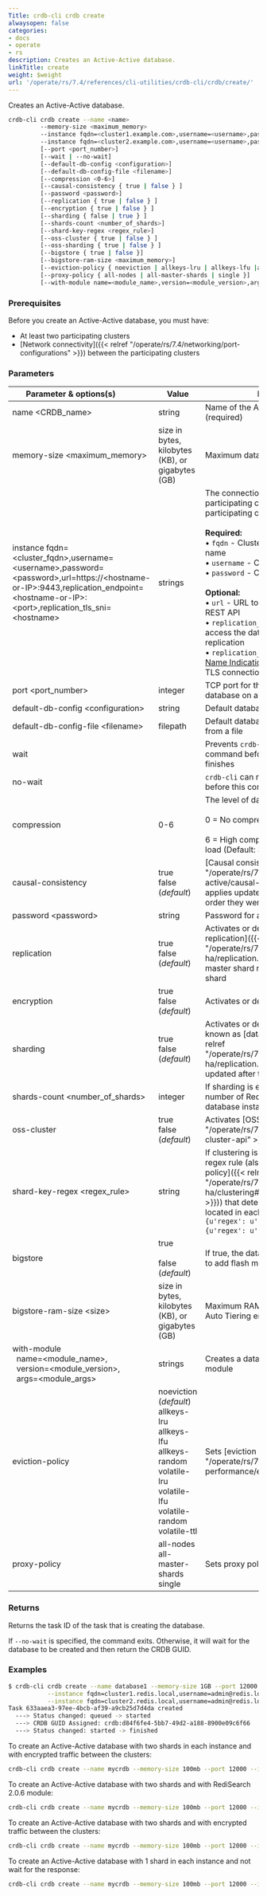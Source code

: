 ```yaml
---
Title: crdb-cli crdb create
alwaysopen: false
categories:
- docs
- operate
- rs
description: Creates an Active-Active database.
linkTitle: create
weight: $weight
url: '/operate/rs/7.4/references/cli-utilities/crdb-cli/crdb/create/'
---
```


Creates an Active-Active database.

```sh
crdb-cli crdb create --name <name>
         --memory-size <maximum_memory>
         --instance fqdn=<cluster1.example.com>,username=<username>,password=<password>[,url=https://<hostname-or-IP>:9443,replication_endpoint=<hostname-or-IP>:<port>,replication_tls_sni=<hostname>]
         --instance fqdn=<cluster2.example.com>,username=<username>,password=<password>[,url=https://<hostname-or-IP>:9443,replication_endpoint=<hostname-or-IP>:<port>,replication_tls_sni=<hostname>]
         [--port <port_number>]
         [--wait | --no-wait]
         [--default-db-config <configuration>]
         [--default-db-config-file <filename>]
         [--compression <0-6>]
         [--causal-consistency { true | false } ]
         [--password <password>]
         [--replication { true | false } ]
         [--encryption { true | false } ]
         [--sharding { false | true } ]
         [--shards-count <number_of_shards>]
         [--shard-key-regex <regex_rule>]
         [--oss-cluster { true | false } ]
         [--oss-sharding { true | false } ]
         [--bigstore { true | false }]
         [--bigstore-ram-size <maximum_memory>]
         [--eviction-policy { noeviction | allkeys-lru | allkeys-lfu |allkeys-random | volatile-lru | volatile-lfu | volatile-random | volatile-ttl }]
         [--proxy-policy { all-nodes | all-master-shards | single }]
         [--with-module name=<module_name>,version=<module_version>,args=<module_args>]
```

### Prerequisites

Before you create an Active-Active database, you must have:

- At least two participating clusters
- [Network connectivity]({{< relref "/operate/rs/7.4/networking/port-configurations" >}}) between the participating clusters

### Parameters


| Parameter&nbsp;&&nbsp;options(s)&nbsp;&nbsp;&nbsp;&nbsp;&nbsp;&nbsp;&nbsp;&nbsp;&nbsp;&nbsp;                                                                             | Value                                           | Description                                                                                                                                                                                                                  |
|---------------------------------------------------------------------------------------|-------------------------------------------------|------------------------------------------------------------------------------------------------------------------------------------------------------------------------------------------------------------------------------|
| name \<CRDB_name\>                                                                  | string                                          | Name of the Active-Active database (required)                                                                                                                                                                                |
| memory-size \<maximum_memory\>                                                                | size in bytes, kilobytes (KB), or gigabytes (GB) | Maximum database memory (required)                                                                                                                                                                                           |
| instance fqdn=\<cluster_fqdn\>,username=\<username\>,password=\<password\>,url=https://\<hostname-or-IP\>:9443,replication_endpoint=\<hostname-or-IP\>:\<port\>,replication_tls_sni=\<hostname\>         | strings                                         | The connection information for the participating clusters (required for each participating cluster)<br/><br/>**Required:**<br/>• `fqdn` - Cluster fully qualified domain name<br/>• `username` - Cluster username<br/>• `password` - Cluster password<br/><br/>**Optional:**<br/>• `url` - URL to access the cluster's REST API<br/>• `replication_endpoint` - Address to access the database instance for peer replication<br/>• `replication_tls_sni` - Cluster [Server Name Indication (SNI)](https://en.wikipedia.org/wiki/Server_Name_Indication) hostname for TLS connections |
| port \<port_number\>                                                                 | integer                                         | TCP port for the Active-Active database on all participating clusters                                                                                                                                                        |
| default-db-config \<configuration\>                                                  | string                                          | Default database configuration options                                                                                                                                                                                       |
| default-db-config-file \<filename\>                                                  | filepath                                        | Default database configuration options from a file                                                                                                                                                                           |
| wait                                                                               |                                                 | Prevents `crdb-cli` from running another command before this command finishes                                                                                                                                                  |
| no-wait                                                                            |                                                 | `crdb-cli` can run another command before this command finishes                                                                                                                                 |
| compression                                                                           | 0-6                                             | The level of data compression: <br /><br > 0 = No compression <br /><br > 6 = High compression and resource load (Default: 3)                                                                                                            |
| causal-consistency                                                                    | true <br/> false (*default*)                        | [Causal consistency]({{< relref "/operate/rs/7.4/databases/active-active/causal-consistency.md" >}}) applies updates to all instances in the order they were received                                                     |
| password \<password\>                                                                | string                                          | Password for access to the database                                                                                                                                                                                          |
| replication                                                                           | true <br/> false (*default*)                        | Activates or deactivates [database replication]({{< relref "/operate/rs/7.4/databases/durability-ha/replication.md" >}}) where every master shard replicates to a replica shard                                                       |
| encryption                                                                            | true <br/> false (*default*)                        | Activates or deactivates encryption                                                                                                                                                                                          |
| sharding                                                                              | true <br/> false (*default*)                        | Activates or deactivates sharding (also known as [database clustering]({{< relref "/operate/rs/7.4/databases/durability-ha/replication.md" >}})). Cannot be updated after the database is created                                   |
| shards-count \<number_of_shards\>                                                              | integer                                         | If sharding is enabled, this specifies the number of Redis shards for each database instance                                                                                                                                 |
| oss-cluster                                                                           | true<br/>false (*default*)                               | Activates [OSS cluster API]({{< relref "/operate/rs/7.4/clusters/optimize/oss-cluster-api" >}})                                                                                                                                |
| shard-key-regex \<regex_rule\>                                                       | string                                          | If clustering is enabled, this defines a regex rule (also known as a [hashing policy]({{< relref "/operate/rs/7.4/databases/durability-ha/clustering#custom-hashing-policy" >}})) that determines which keys are located in each shard (defaults to `{u'regex': u'.*\\{(?<tag>.*)\\}.*'}, {u'regex': u'(?<tag>.*)'} `) |
| bigstore                                                                              | true <br/> <br/> false (*default*)                        | If true, the database uses Auto Tiering to add flash memory to the database                                                                                                                                                |
| bigstore-ram-size \<size\>                                                           | size in bytes, kilobytes (KB), or gigabytes (GB) | Maximum RAM limit for  databases with Auto Tiering enabled                                                                                                                                                                           |
| with-module<br/>&nbsp;&nbsp;name=\<module_name\>,<br/>&nbsp;&nbsp;version=\<module_version\>,<br/>&nbsp;&nbsp;args=\<module_args\> | strings                                         | Creates a database with a specific module                                                                                                                                                                                    |
| eviction-policy                                                     | noeviction (*default*)<br/>allkeys-lru<br/>allkeys-lfu<br/>allkeys-random<br/>volatile-lru<br/>volatile-lfu<br/>volatile-random<br/>volatile-ttl | Sets [eviction policy]({{< relref "/operate/rs/7.4/databases/memory-performance/eviction-policy" >}})                                                                                                          |
| proxy-policy                                                                          | all-nodes<br>all-master-shards<br>single        | Sets proxy policy |



### Returns

Returns the task ID of the task that is creating the database.

If `--no-wait` is specified, the command exits. Otherwise, it will wait for the database to be created and then return the CRDB GUID.

### Examples

```sh
$ crdb-cli crdb create --name database1 --memory-size 1GB --port 12000 \
           --instance fqdn=cluster1.redis.local,username=admin@redis.local,password=admin \
           --instance fqdn=cluster2.redis.local,username=admin@redis.local,password=admin
Task 633aaea3-97ee-4bcb-af39-a9cb25d7d4da created
  ---> Status changed: queued -> started
  ---> CRDB GUID Assigned: crdb:d84f6fe4-5bb7-49d2-a188-8900e09c6f66
  ---> Status changed: started -> finished
```

To create an Active-Active database with two shards in each instance and with encrypted traffic between the clusters:

```sh
crdb-cli crdb create --name mycrdb --memory-size 100mb --port 12000 --instance fqdn=cluster1.redis.local,username=admin@redis.local,password=admin --instance fqdn=cluster2.redis.local,username=admin@redis.local,password=admin --shards-count 2 --encryption true
```

To create an Active-Active database with two shards and with RediSearch 2.0.6 module:

```sh
crdb-cli crdb create --name mycrdb --memory-size 100mb --port 12000 --instance fqdn=cluster1.redis.local,username=admin@redis.local,password=admin --instance fqdn=cluster2.redis.local,username=admin@redis.local,password=admin --shards-count 2 --with-module name=search,version="2.0.6",args="PARTITIONS AUTO"
```

To create an Active-Active database with two shards and with encrypted traffic between the clusters:

```sh
crdb-cli crdb create --name mycrdb --memory-size 100mb --port 12000 --instance fqdn=cluster1.redis.local,username=admin@redis.local,password=admin --instance fqdn=cluster2.redis.local,username=admin@redis.local,password=admin --encryption true --shards-count 2
```

To create an Active-Active database with 1 shard in each instance and not wait for the response:

```sh
crdb-cli crdb create --name mycrdb --memory-size 100mb --port 12000 --instance fqdn=cluster1.redis.local,username=admin@redis.local,password=admin --instance fqdn=cluster2.redis.local,username=admin@redis.local,password=admin --no-wait
```
